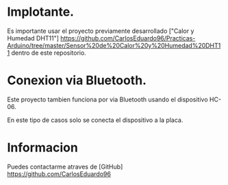 # Implotante.
Es importante usar el proyecto previamente desarrollado ["Calor y Humedad DHT11"] https://github.com/CarlosEduardo96/Practicas-Arduino/tree/master/Sensor%20de%20Calor%20y%20Humedad%20DHT11 dentro
de este repositorio.

# Conexion via Bluetooth.
Este proyecto tambien funciona por via Bluetooth 
usando el dispositivo HC-06.

En este tipo de casos solo se conecta el dispositivo a la placa.

# Informacion
Puedes contactarme atraves de [GitHub] https://github.com/CarlosEduardo96


